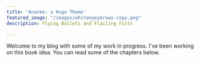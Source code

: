 ```yaml
---
title: 'Ananke: a Hugo Theme'
featured_image: "/images/whiteeyeybrows-copy.png"
description: Flying Bullets and Flailing Fists

---
```

Welcome to my blog with some of my work in progress. I've been working on this book idea. You can read some of the chapters below.